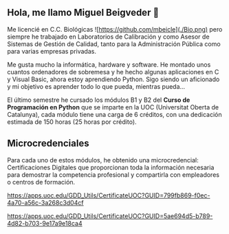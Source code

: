 ## Hola, me llamo Miguel Beigveder 👋


Me licencié en C.C. Biológicas ![https://github.com/mbeicle](./Bio.png) pero siempre he trabajado en Laboratorios de Calibración y como Asesor de Sistemas de Gestión de Calidad, tanto para la Administración Pública como para varias empresas privadas.

Me gusta mucho la informática, hardware y software. He montado unos cuantos ordenadores de sobremesa y he hecho algunas aplicaciones en C y Visual Basic, ahora estoy aprendiendo Python.
Sigo siendo un aficionado y mi objetivo es aprender todo lo que pueda, mientras pueda... 

El último semestre he cursado los módulos B1 y B2 del **Curso de Programación en Python** que se imparte en la UOC (Universitat Oberta de Catalunya), cada módulo tiene una carga de 6 créditos, con una dedicación estimada de 150 horas (25 horas por crédito).

## Microcredenciales

Para cada uno de estos módulos, he obtenido una microcredencial: Certificaciones Digitales que proporcionan toda la información necesaria para demostrar la competencia profesional y compartirla con empleadores o centros de formación. 

https://apps.uoc.edu/GDD_Utils/CertificateUOC?GUID=799fb869-f0ec-4a70-a56c-3a268c3d04cf

https://apps.uoc.edu/GDD_Utils/CertificateUOC?GUID=5ae694d5-b789-4d82-b703-9e17a9e18ca4



<!--
**mbeicle/mbeicle** is a ✨ _special_ ✨ repository because its `README.md` (this file) appears on your GitHub profile.

Here are some ideas to get you started:

- 🔭 I’m currently working on ...
- 🌱 I’m currently learning ...
- 👯 I’m looking to collaborate on ...
- 🤔 I’m looking for help with ...
- 💬 Ask me about ...
- 📫 How to reach me: ...
- 😄 Pronouns: ...
- ⚡ Fun fact: ...
-->
